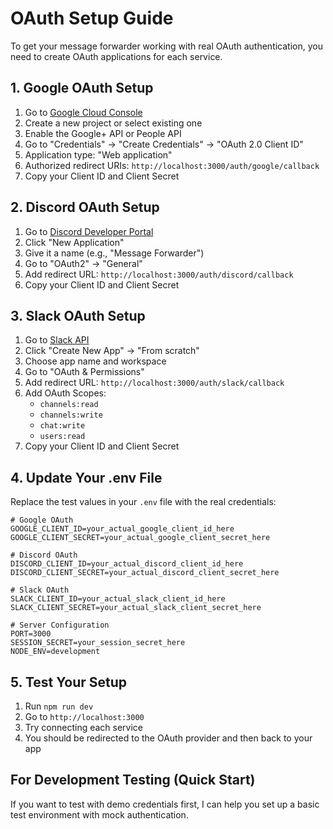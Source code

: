 # OAuth Setup Guide

To get your message forwarder working with real OAuth authentication, you need to create OAuth applications for each service.

## 1. Google OAuth Setup

1. Go to [Google Cloud Console](https://console.cloud.google.com/)
2. Create a new project or select existing one
3. Enable the Google+ API or People API
4. Go to "Credentials" → "Create Credentials" → "OAuth 2.0 Client ID"
5. Application type: "Web application"
6. Authorized redirect URIs: `http://localhost:3000/auth/google/callback`
7. Copy your Client ID and Client Secret

## 2. Discord OAuth Setup

1. Go to [Discord Developer Portal](https://discord.com/developers/applications)
2. Click "New Application"
3. Give it a name (e.g., "Message Forwarder")
4. Go to "OAuth2" → "General"
5. Add redirect URL: `http://localhost:3000/auth/discord/callback`
6. Copy your Client ID and Client Secret

## 3. Slack OAuth Setup

1. Go to [Slack API](https://api.slack.com/apps)
2. Click "Create New App" → "From scratch"
3. Choose app name and workspace
4. Go to "OAuth & Permissions"
5. Add redirect URL: `http://localhost:3000/auth/slack/callback`
6. Add OAuth Scopes:
   - `channels:read`
   - `channels:write`
   - `chat:write`
   - `users:read`
7. Copy your Client ID and Client Secret

## 4. Update Your .env File

Replace the test values in your `.env` file with the real credentials:

```env
# Google OAuth
GOOGLE_CLIENT_ID=your_actual_google_client_id_here
GOOGLE_CLIENT_SECRET=your_actual_google_client_secret_here

# Discord OAuth
DISCORD_CLIENT_ID=your_actual_discord_client_id_here
DISCORD_CLIENT_SECRET=your_actual_discord_client_secret_here

# Slack OAuth
SLACK_CLIENT_ID=your_actual_slack_client_id_here
SLACK_CLIENT_SECRET=your_actual_slack_client_secret_here

# Server Configuration
PORT=3000
SESSION_SECRET=your_session_secret_here
NODE_ENV=development
```

## 5. Test Your Setup

1. Run `npm run dev`
2. Go to `http://localhost:3000`
3. Try connecting each service
4. You should be redirected to the OAuth provider and then back to your app

## For Development Testing (Quick Start)

If you want to test with demo credentials first, I can help you set up a basic test environment with mock authentication.
